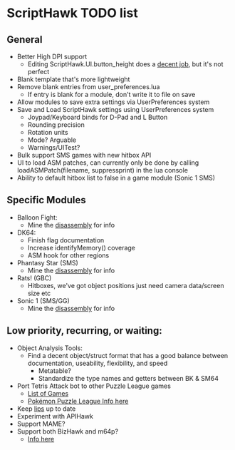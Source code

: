 # ScriptHawk TODO list
## General
- Better High DPI support
	- Editing ScriptHawk.UI.button_height does a [decent job](https://twitter.com/Isotarge/status/963992829746855937), but it's not perfect
- Blank template that's more lightweight
- Remove blank entries from user_preferences.lua
	- If entry is blank for a module, don't write it to file on save
- Allow modules to save extra settings via UserPreferences system
- Save and Load ScriptHawk settings using UserPreferences system
	- Joypad/Keyboard binds for D-Pad and L Button
	- Rounding precision
	- Rotation units
	- Mode? Arguable
	- Warnings/UITest?
- Bulk support SMS games with new hitbox API
- UI to load ASM patches, can currently only be done by calling loadASMPatch(filename, suppressprint) in the lua console
- Ability to default hitbox list to false in a game module (Sonic 1 SMS)

## Specific Modules
- Balloon Fight:
	- Mine the [disassembly](https://github.com/LuigiBlood/balloonfight_dis) for info
- DK64:
	- Finish flag documentation
	- Increase identifyMemory() coverage
	- ASM hook for other regions
- Phantasy Star (SMS)
	- Mine the [disassembly](https://github.com/lory90/ps1disasm) for info
- Rats! (GBC)
	- Hitboxes, we've got object positions just need camera data/screen size etc
- Sonic 1 (SMS/GG)
	- Mine the [disassembly](https://github.com/Kroc/Sonic1-Z80-ASM) for info

## Low priority, recurring, or waiting:
- Object Analysis Tools:
	- Find a decent object/struct format that has a good balance between documentation, useability, flexibility, and speed
		- Metatable?
		- Standardize the type names and getters between BK & SM64
- Port Tetris Attack bot to other Puzzle League games
	- [List of Games](http://www.speedrun.com/puzzle_league)
	- [Pokémon Puzzle League Info here](https://github.com/mupen64plus/mupen64plus-user-issues/issues/567)
- Keep [lips](https://github.com/notwa/lips) up to date
- Experiment with APIHawk
- Support MAME?
- Support both BizHawk and m64p?
	- [Info here](https://github.com/notwa/mm/commit/90d30e218f3128fb130e54bd8662527bdd73f40f)